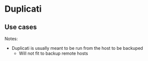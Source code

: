 # Duplicati

## Use cases

Notes:
* Duplicati is usually meant to be run from the host to be backuped
  * Will not fit to backup remote hosts


